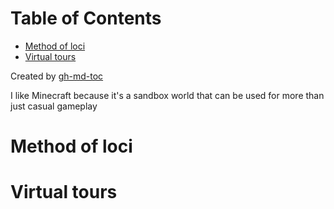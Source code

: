 
Table of Contents
=================

   * [Method of loci](#method-of-loci)
   * [Virtual tours](#virtual-tours)

Created by [gh-md-toc](https://github.com/ekalinin/github-markdown-toc)



I like Minecraft because it's a sandbox world that can be used for more than
just casual gameplay

# Method of loci 

# Virtual tours